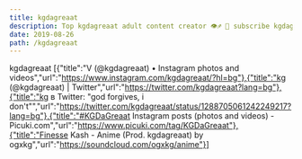 ```yaml
---
title: kgdagreaat
description: Top kgdagreaat adult content creator 👁♐️ 👑 subscribe kgdagreaat to my porn site below IG kgdagreaat
date: 2019-08-26
path: /kgdagreaat
---
```


kgdagreaat
[{"title":"V (@kgdagreaat) • Instagram photos and videos","url":"https://www.instagram.com/kgdagreaat/?hl=bg"},{"title":"kg (@kgdagreaat) | Twitter","url":"https://twitter.com/kgdagreaat?lang=bg"},{"title":"kg в Twitter: \"god forgives, i don't\"","url":"https://twitter.com/kgdagreaat/status/1288705061242249217?lang=bg"},{"title":"#KGDaGreaat Instagram posts (photos and videos) - Picuki.com","url":"https://www.picuki.com/tag/KGDaGreaat"},{"title":"Finesse Kash - Anime (Prod. kgdagreaat) by ogxkg","url":"https://soundcloud.com/ogxkg/anime"}]

